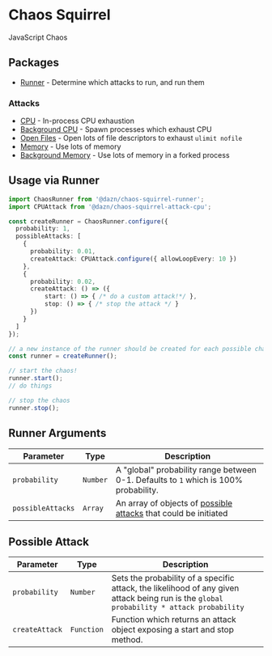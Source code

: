 # Chaos Squirrel

JavaScript Chaos

## Packages

- [Runner](./packages/runner) - Determine which attacks to run, and run them

### Attacks

- [CPU](./packages/attack-cpu) - In-process CPU exhaustion
- [Background CPU](./packages/attack-cpu-background) - Spawn processes which exhaust CPU
- [Open Files](./packages/attack-open-files) - Open lots of file descriptors to exhaust `ulimit nofile`
- [Memory](./packages/attack-memory) - Use lots of memory
- [Background Memory](./packages/attack-memory-background) - Use lots of memory in a forked process

## Usage via Runner

```ts
import ChaosRunner from '@dazn/chaos-squirrel-runner';
import CPUAttack from '@dazn/chaos-squirrel-attack-cpu';

const createRunner = ChaosRunner.configure({
  probability: 1,
  possibleAttacks: [
    {
      probability: 0.01,
      createAttack: CPUAttack.configure({ allowLoopEvery: 10 })
    },
    {
      probability: 0.02,
      createAttack: () => ({
          start: () => { /* do a custom attack!*/ },
          stop: () => { /* stop the attack */ }
      })
    }
  ]
});

// a new instance of the runner should be created for each possible chaos run
const runner = createRunner();

// start the chaos!
runner.start();
// do things

// stop the chaos
runner.stop();
```

## Runner Arguments

| Parameter       | Type    | Description                                            |
|-----------------|---------|--------------------------------------------------------|
| `probability`     | `Number` | A "global" probability range between 0-1. Defaults to `1` which is 100% probability. |
| `possibleAttacks` | `Array`   | An array of objects of [possible attacks](#possible-attack) that could be initiated  |

## Possible Attack

| Parameter    | Type     | Description                                                                |
|--------------|----------|----------------------------------------------------------------------------|
| `probability`  | `Number`  | Sets the probability of a specific attack, the likelihood of any given attack being run is the `global probability * attack probability`                               |
| `createAttack` | `Function` | Function which returns an attack object exposing a start and stop method.  |

```
